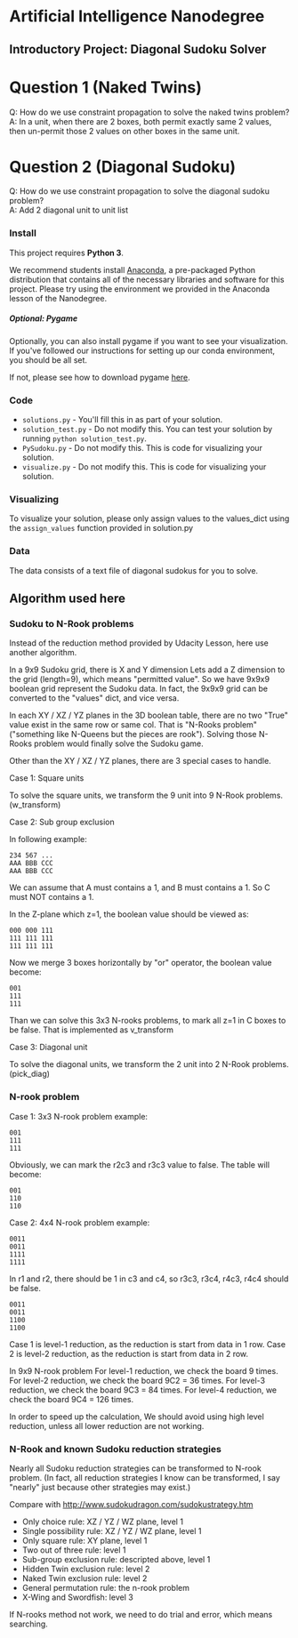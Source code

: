 # Artificial Intelligence Nanodegree
## Introductory Project: Diagonal Sudoku Solver

# Question 1 (Naked Twins)
Q: How do we use constraint propagation to solve the naked twins problem?  
A: In a unit, when there are 2 boxes, both permit exactly same 2 values, then un-permit those 2 values on other boxes in the same unit.

# Question 2 (Diagonal Sudoku)
Q: How do we use constraint propagation to solve the diagonal sudoku problem?  
A: Add 2 diagonal unit to unit list

### Install

This project requires **Python 3**.

We recommend students install [Anaconda](https://www.continuum.io/downloads), a pre-packaged Python distribution that contains all of the necessary libraries and software for this project. 
Please try using the environment we provided in the Anaconda lesson of the Nanodegree.

##### Optional: Pygame

Optionally, you can also install pygame if you want to see your visualization. If you've followed our instructions for setting up our conda environment, you should be all set.

If not, please see how to download pygame [here](http://www.pygame.org/download.shtml).

### Code

* `solutions.py` - You'll fill this in as part of your solution.
* `solution_test.py` - Do not modify this. You can test your solution by running `python solution_test.py`.
* `PySudoku.py` - Do not modify this. This is code for visualizing your solution.
* `visualize.py` - Do not modify this. This is code for visualizing your solution.

### Visualizing

To visualize your solution, please only assign values to the values_dict using the ```assign_values``` function provided in solution.py

### Data

The data consists of a text file of diagonal sudokus for you to solve.

## Algorithm used here

### Sudoku to N-Rook problems

Instead of the reduction method provided by Udacity Lesson, here use another algorithm.

In a 9x9 Sudoku grid, there is X and Y dimension
Lets add a Z dimension to the grid (length=9), which means "permitted value".
So we have 9x9x9 boolean grid represent the Sudoku data.
In fact, the 9x9x9 grid can be converted to the "values" dict, and vice versa.

In each XY / XZ / YZ planes in the 3D boolean table,
there are no two "True" value exist in the same row or same col.
That is "N-Rooks problem"  ("something like N-Queens but the pieces are rook").
Solving those N-Rooks problem would finally solve the Sudoku game.

Other than the XY / XZ / YZ planes, there are 3 special cases to handle.

Case 1: Square units

To solve the square units, we transform the 9 unit into 9 N-Rook problems. (w_transform)

Case 2: Sub group exclusion

In following example:

    234 567 ...
    AAA BBB CCC
    AAA BBB CCC

We can assume that A must contains a 1, and B must contains a 1.
So C must NOT contains a 1.

In the Z-plane which z=1, the boolean value should be viewed as:

    000 000 111
    111 111 111
    111 111 111

Now we merge 3 boxes horizontally by "or" operator, the boolean value become:

    001
    111
    111

Than we can solve this 3x3 N-rooks problems, to mark all z=1 in C boxes to be false.
That is implemented as v_transform

Case 3: Diagonal unit

To solve the diagonal units, we transform the 2 unit into 2 N-Rook problems. (pick_diag)

### N-rook problem

Case 1: 3x3 N-rook problem example:

    001
    111
    111

Obviously, we can mark the r2c3 and r3c3 value to false.
The table will become:

    001
    110
    110

Case 2: 4x4 N-rook problem example:

    0011
    0011
    1111
    1111

In r1 and r2, there should be 1 in c3 and c4, so r3c3, r3c4, r4c3, r4c4 should be false.

    0011
    0011
    1100
    1100

Case 1 is level-1 reduction, as the reduction is start from data in 1 row.
Case 2 is level-2 reduction, as the reduction is start from data in 2 row.

In 9x9 N-rook problem
For level-1 reduction, we check the board 9 times.
For level-2 reduction, we check the board 9C2 = 36 times.
For level-3 reduction, we check the board 9C3 = 84 times.
For level-4 reduction, we check the board 9C4 = 126 times.

In order to speed up the calculation,
We should avoid using high level reduction, unless all lower reduction are not working.


### N-Rook and known Sudoku reduction strategies

Nearly all Sudoku reduction strategies can be transformed to N-rook problem.
(In fact, all reduction strategies I know can be transformed,
I say "nearly" just because other strategies may exist.)

Compare with http://www.sudokudragon.com/sudokustrategy.htm

* Only choice rule: XZ / YZ / WZ plane, level 1
* Single possibility rule: XZ / YZ / WZ plane, level 1
* Only square rule: XY plane, level 1
* Two out of three rule: level 1
* Sub-group exclusion rule: descripted above, level 1
* Hidden Twin exclusion rule: level 2 
* Naked Twin exclusion rule: level 2
* General permutation rule: the n-rook problem
* X-Wing and Swordfish: level 3

If N-rooks method not work, we need to do trial and error, which means searching.
